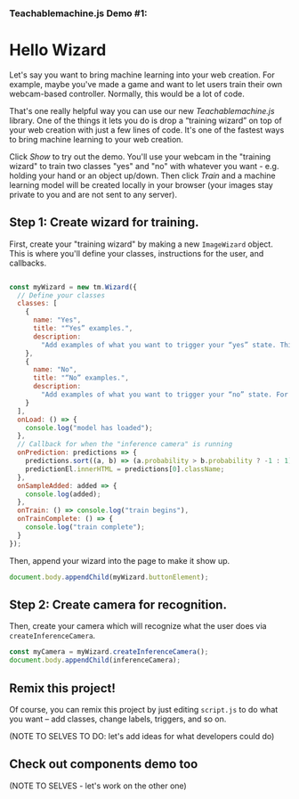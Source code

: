 ### Teachablemachine.js Demo #1:
# Hello Wizard

Let's say you want to bring machine learning into your web creation. For example,
maybe you've made a game and want to let users train their own webcam-based controller.
Normally, this would be a lot of code.

That's one really helpful way you can use our new *Teachablemachine.js* library. One of the things it lets
you do is drop a “training wizard” on top of your web creation with just a few lines of code.
It's one of the fastest ways to bring machine learning to your web creation.

Click _Show_ to try out the demo. You'll use your webcam in the "training wizard" to train two
classes "yes" and "no" with whatever you want - e.g. holding your hand or an object up/down.
Then click _Train_ and a machine learning model will be created locally in your browser
(your images stay private to you and are not sent to any server).


## Step 1: Create wizard for training.
First, create your "training wizard" by making a new `ImageWizard` object. This is where you'll define
your classes, instructions for the user, and callbacks.

```js

const myWizard = new tm.Wizard({
  // Define your classes
  classes: [
    {
      name: "Yes",
      title: "“Yes” examples.",
      description:
        "Add examples of what you want to trigger your “yes” state. This can be anything you want, like holding up your hand or an object."
    },
    {
      name: "No",
      title: "“No” examples.",
      description:
        "Add examples of what you want to trigger your “no” state. For example, without your hand or object."
    }
  ],
  onLoad: () => {
    console.log("model has loaded");
  },
  // Callback for when the "inference camera" is running
  onPrediction: predictions => {
    predictions.sort((a, b) => (a.probability > b.probability ? -1 : 1));
    predictionEl.innerHTML = predictions[0].className;
  },
  onSampleAdded: added => {
    console.log(added);
  },
  onTrain: () => console.log("train begins"),
  onTrainComplete: () => {
    console.log("train complete");
  }
});
```

Then, append your wizard into the page to make it show up.

```js
document.body.appendChild(myWizard.buttonElement);
```


## Step 2: Create camera for recognition.
Then, create your camera which will recognize what the user does via `createInferenceCamera`.


```js
const myCamera = myWizard.createInferenceCamera();
document.body.appendChild(inferenceCamera);
```

## Remix this project!

Of course, you can remix this project by just editing
`script.js` to do what you want – add classes, change labels, triggers, and so on.

(NOTE TO SELVES TO DO: let's add ideas for what developers could do)

## Check out components demo too

(NOTE TO SELVES - let's work on the other one)